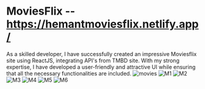 # MoviesFlix  -- https://hemantmoviesflix.netlify.app/

As a skilled developer, I have successfully created an impressive Moviesflix site using ReactJS, integrating API's from TMBD site. 
With my strong expertise, I have developed a user-friendly and attractive UI while ensuring that all the necessary functionalities are included. 
![movies](https://user-images.githubusercontent.com/106432154/234929301-ea47334a-2d3b-432b-b0e8-165f97e8de27.png)
![M1](https://user-images.githubusercontent.com/106432154/234929686-0c53129d-0090-4cd7-9a1e-90235008ebe3.png)
![M2](https://user-images.githubusercontent.com/106432154/234929717-aeced8f2-b1b4-4545-b9de-6b26021235c4.png)
![M3](https://user-images.githubusercontent.com/106432154/234929790-813b635a-b864-4c15-a5a1-85667fbf8811.png)
![M4](https://user-images.githubusercontent.com/106432154/234929827-288b429a-77f5-49a4-a37d-1225b1035d20.png)
![M5](https://user-images.githubusercontent.com/106432154/234929855-a8f9ccbf-4844-4388-a1bb-178c3c7c8bd8.png)
![M6](https://user-images.githubusercontent.com/106432154/234929878-7004d3cb-895a-4fc8-801e-a3cf57cc7264.png)



